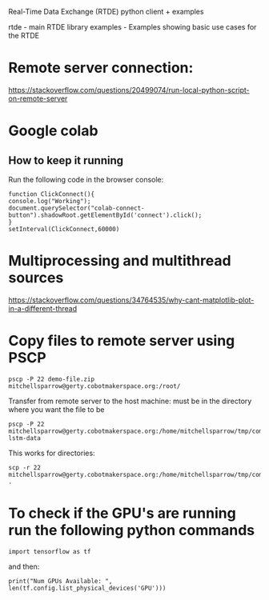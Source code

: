 Real-Time Data Exchange (RTDE) python client + examples

rtde - main RTDE library
examples - Examples showing basic use cases for the RTDE

# Remote server connection:

https://stackoverflow.com/questions/20499074/run-local-python-script-on-remote-server

# Google colab
## How to keep it running

Run the following code in the browser console:

```
function ClickConnect(){
console.log("Working");
document.querySelector("colab-connect-button").shadowRoot.getElementById('connect').click();
}
setInterval(ClickConnect,60000) 
```

# Multiprocessing and multithread sources

https://stackoverflow.com/questions/34764535/why-cant-matplotlib-plot-in-a-different-thread

# Copy files to remote server using PSCP

```
pscp -P 22 demo-file.zip mitchellsparrow@gerty.cobotmakerspace.org:/root/
```
Transfer from remote server to the host machine:
must be in the directory where you want the file to be 
```
pscp -P 22 mitchellsparrow@gerty.cobotmakerspace.org:/home/mitchellsparrow/tmp/complete_program/LSTM_Data lstm-data
```
This works for directories:
```
scp -r 22 mitchellsparrow@gerty.cobotmakerspace.org:/home/mitchellsparrow/tmp/complete_program/LSTM_Data .
```

# To check if the GPU's are running run the following python commands 

```
import tensorflow as tf
```
and then:
```
print("Num GPUs Available: ", len(tf.config.list_physical_devices('GPU')))
```